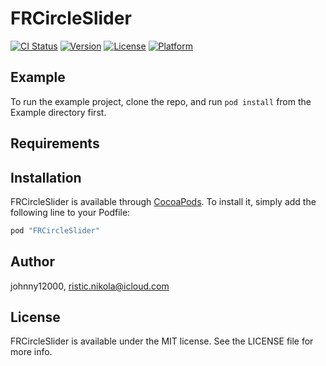 # FRCircleSlider

[![CI Status](http://img.shields.io/travis/johnny12000/FRCircleSlider.svg?style=flat)](https://travis-ci.org/johnny12000/FRCircleSlider)
[![Version](https://img.shields.io/cocoapods/v/FRCircleSlider.svg?style=flat)](http://cocoapods.org/pods/FRCircleSlider)
[![License](https://img.shields.io/cocoapods/l/FRCircleSlider.svg?style=flat)](http://cocoapods.org/pods/FRCircleSlider)
[![Platform](https://img.shields.io/cocoapods/p/FRCircleSlider.svg?style=flat)](http://cocoapods.org/pods/FRCircleSlider)

## Example

To run the example project, clone the repo, and run `pod install` from the Example directory first.

## Requirements

## Installation

FRCircleSlider is available through [CocoaPods](http://cocoapods.org). To install
it, simply add the following line to your Podfile:

```ruby
pod "FRCircleSlider"
```

## Author

johnny12000, ristic.nikola@icloud.com

## License

FRCircleSlider is available under the MIT license. See the LICENSE file for more info.
